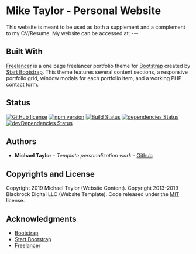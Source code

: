 # Mike Taylor - Personal Website

This website is meant to be used as both a supplement and a complement to my CV/Resume. My website can be accessed at: ---

## Built With

[Freelancer](http://startbootstrap.com/template-overviews/freelancer/) is a one page freelancer portfolio theme for [Bootstrap](http://getbootstrap.com/) created by [Start Bootstrap](http://startbootstrap.com/). This theme features several content sections, a responsive portfolio grid, window modals for each portfolio item, and a working PHP contact form.

## Status

[![GitHub license](https://img.shields.io/badge/license-MIT-blue.svg)](https://raw.githubusercontent.com/BlackrockDigital/startbootstrap-freelancer/master/LICENSE)
[![npm version](https://img.shields.io/npm/v/startbootstrap-freelancer.svg)](https://www.npmjs.com/package/startbootstrap-freelancer)
[![Build Status](https://travis-ci.org/BlackrockDigital/startbootstrap-freelancer.svg?branch=master)](https://travis-ci.org/BlackrockDigital/startbootstrap-freelancer)
[![dependencies Status](https://david-dm.org/BlackrockDigital/startbootstrap-freelancer/status.svg)](https://david-dm.org/BlackrockDigital/startbootstrap-freelancer)
[![devDependencies Status](https://david-dm.org/BlackrockDigital/startbootstrap-freelancer/dev-status.svg)](https://david-dm.org/BlackrockDigital/startbootstrap-freelancer?type=dev)

## Authors

* **Michael Taylor** - *Template personalization work* - [Github](https://github.com/mike-taylor99)

## Copyrights and License

Copyright 2019 Michael Taylor (Website Content). Copyright 2013-2019 Blackrock Digital LLC (Website Template). Code released under the [MIT](https://github.com/BlackrockDigital/startbootstrap-freelancer/blob/gh-pages/LICENSE) license.

## Acknowledgments

* [Bootstrap](http://getbootstrap.com/) 
* [Start Bootstrap](http://startbootstrap.com/)
* [Freelancer](http://startbootstrap.com/template-overviews/freelancer/)
